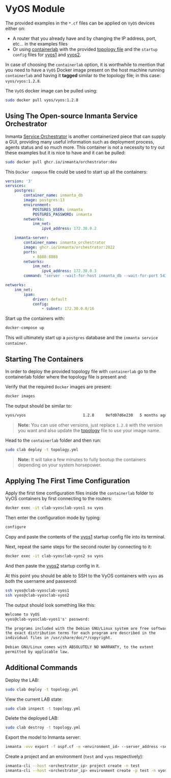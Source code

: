 # VyOS Module

The provided examples in the `*.cf` files can be applied on `VyOS` devices either on:

* A router that you already have and by changing the IP address, port, etc... in the examples files
* Or using [containerlab](https://containerlab.srlinux.dev/) with the provided [topology file](containerlab/topology.yml) and the `startup config` files for [vyos1](containerlab/vyos1.cfg) and [vyos2](containerlab/vyos2.cfg).

In case of choosing the `containerlab` option, it is worthwhile to mention that you need to have a `VyOS` Docker image present on the host machine running `containerlab` and having it **tagged** similar to the topology file; in this case: `vyos/vyos:1.2.8`.

The `VyOS` docker image can be pulled using:

```bash
sudo docker pull vyos/vyos:1.2.8
```

## Using The Open-source Inmanta Service Orchestrator

Inmanta [Service Orchestrator](https://inmanta.com/service-orchestrator/) is another containerized piece that can supply a GUI, providing many useful information such as deployment process, agents status and so much more. This container is not a necessity to try out these examples but it is nice to have and it can be pulled:

```bash
sudo docker pull ghcr.io/inmanta/orchestrator:dev
```

This `Docker compose` file could be used to start up all the containers:

```yaml
version: '3'
services:
    postgres:
        container_name: inmanta_db
        image: postgres:13
        environment:
            POSTGRES_USER: inmanta
            POSTGRES_PASSWORD: inmanta
        networks:
            inm_net:
                ipv4_address: 172.30.0.2

    inmanta-server:
        container_name: inmanta_orchestrator
        image: ghcr.io/inmanta/orchestrator:2022
        ports:
            - 8888:8888
        networks:
            inm_net:
                ipv4_address: 172.30.0.3
        command: "server --wait-for-host inmanta_db --wait-for-port 5432"

networks:
    inm_net:
        ipam:
            driver: default
            config:
                - subnet: 172.30.0.0/16
```

Start up the containers with:

```bash
docker-compose up
```

This will ultimately start up a `postgres` database and the `inmanta service container`.

## Starting The Containers

In order to deploy the provided topology file with `containerlab` go to the containerlab folder where the topology file is present and:

Verify that the required `Docker` images are present:

```sh
docker images
```

The output should be similar to:

```txt
vyos/vyos                         1.2.8     9efd07d6e230   5 months ago   606MB
```

> **Note:** You can use other versions, just replace `1.2.8` with the version you want and also update the [topology](containerlab/topology.yml) file to use your image name.

Head to the `containerlab` folder and then run:

```bash
sudo clab deploy -t topology.yml
```

> **Note:** It will take a few minutes to fully bootup the containers depending on your system horsepower.

## Applying The First Time Configuration

Apply the first time configuration files inside the `containerlab` folder to VyOS containers by first connecting to the routers:

```bash
docker exec -it clab-vyosclab-vyos1 su vyos
```

Then enter the configuration mode by typing:

```bash
configure
```

Copy and paste the contents of the [vyos1](containerlab/vyos1.cfg) startup config file into its terminal.

Next, repeat the same steps for the second router by connecting to it:

```bash
docker exec -it clab-vyosclab-vyos2 su vyos
```

And then paste the [vyos2](containerlab/vyos2.cfg) startup config in it.

At this point you should be able to SSH to the VyOS containers with `vyos` as both the username and password:

```bash
ssh vyos@clab-vyosclab-vyos1
ssh vyos@clab-vyosclab-vyos2
```

The output should look something like this:

```txt
Welcome to VyOS
vyos@clab-vyosclab-vyos1's' password:

The programs included with the Debian GNU/Linux system are free software;
the exact distribution terms for each program are described in the
individual files in /usr/share/doc/*/copyright.

Debian GNU/Linux comes with ABSOLUTELY NO WARRANTY, to the extent
permitted by applicable law.
```

## Additional Commands

Deploy the LAB:

```sh
sudo clab deploy -t topology.yml
```

View the current LAB state:

```sh
sudo clab inspect -t topology.yml
```

Delete the deployed LAB:

```sh
sudo clab destroy -t topology.yml
```

Export the model to Inmanta server:

```sh
inmanta -vvv export -f ospf.cf -e <environment_id> --server_address <server_ip_address>
```

Create a project and an environment (`test` and `vyos` respectively):

```bash
inmanta-cli --host <orchestrator_ip> project create -n test
inmanta-cli --host <orchestrator_ip> environment create -p test -n vyos --save
```
